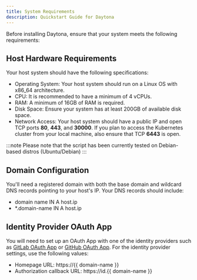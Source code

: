 ```yaml
---
title: System Requirements
description: Quickstart Guide for Daytona
---
```


Before installing Daytona, ensure that your system meets the following requirements:

## Host Hardware Requirements

Your host system should have the following specifications:

* Operating System: Your host system should run on a Linux OS with x86_64 architecture.
* CPU: It is recommended to have a minimum of 4 vCPUs.
* RAM: A minimum of 16GB of RAM is required.
* Disk Space: Ensure your system has at least 200GB of available disk space.
* Network Access: Your host system should have a public IP and open TCP ports **80**, **443**, and **30000**. If you plan to access the Kubernetes cluster from your local machine, also ensure that TCP **6443** is open.


:::note
Please note that the script has been currently tested on Debian-based distros (Ubuntu/Debian)
:::

## Domain Configuration

You'll need a registered domain with both the base domain and wildcard DNS   records pointing to your host's IP. Your DNS records should include:

* domain name IN A host.ip
* *.domain-name IN A host.ip

## Identity Provider OAuth App

You will need to set up an OAuth App with one of the identity providers such as [GitLab OAuth App](https://docs.gitlab.com/ee/integration/oauth_provider.html) or [GitHub OAuth App](https://docs.github.com/en/apps/oauth-apps/building-oauth-apps/creating-an-oauth-app). For the identity provider settings, use the following values:

* Homepage URL: https://{{ domain-name }}
* Authorization callback URL: https://id.{{ domain-name }}
